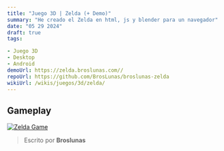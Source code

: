 ```yaml
---
title: "Juego 3D | Zelda (+ Demo)"
summary: "He creado el Zelda en html, js y blender para un navegador"
date: "05 29 2024"
draft: true
tags:

- Juego 3D
- Desktop
- Android
demoUrl: https://zelda.broslunas.com//
repoUrl: https://github.com/BrosLunas/broslunas-zelda
wikiUrl: /wikis/juegos/3d/zelda/
---
```


## Gameplay
[![Zelda Game](https://assets.broslunas.com/games/zelda.png)](https://assets.broslunas.com/gameplay/zelda.mp4)

> Escrito por **Broslunas**